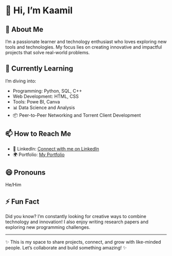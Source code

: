 # 👋 Hi, I’m Kaamil

## 👀 About Me  
I’m a passionate learner and technology enthusiast who loves exploring new tools and technologies. My focus lies on creating innovative and impactful projects that solve real-world problems.  

## 🌱 Currently Learning  
I’m diving into:  
- Programming: Python, SQL, C++  
- Web Development: HTML, CSS  
- Tools: Powe BI, Canva  
- 📊 Data Science and Analysis  
- 📦 Peer-to-Peer Networking and Torrent Client Development  

 
## 📫 How to Reach Me   
- 💼 LinkedIn: [Connect with me on LinkedIn](https://www.linkedin.com/in/kaamil-savla-694ab8225/)  
- 🌍 Portfolio: [My Portfolio](https://www.yourwebsite.com)  

## 😄 Pronouns  
He/Him  

## ⚡ Fun Fact  
Did you know? I’m constantly looking for creative ways to combine technology and innovation! I also enjoy writing research papers and exploring new programming challenges.  

---  
✨ This is my space to share projects, connect, and grow with like-minded people. Let’s collaborate and build something amazing! ✨  
